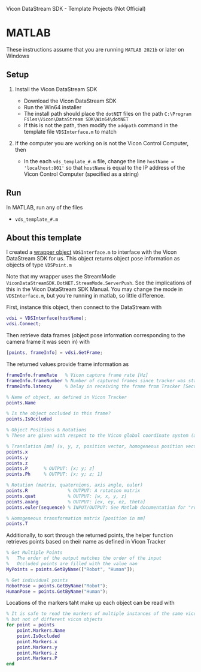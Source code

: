 Vicon DataStream SDK - Template Projects (Not Official)
# MATLAB
These instructions assume that you are running `MATLAB 2021b` or later on Windows

## Setup
1. Install the Vicon DataStream SDK
	- Download the Vicon DataStream SDK
	- Run the Win64 installer
	- The install path should place the `dotNET` files on the path `C:\Program Files\Vicon\DataStream SDK\Win64\dotNET`
	- If this is not the path, then modify the `addpath` command in the template file `VDSInterface.m` to match

2. If the computer you are working on is not the Vicon Control Computer, then
	- In the each `vds_template_#.m` file, change the line `hostName = 'localhost:801'` so that `hostName` is equal to the IP address of the Vicon Control Computer (specified as a string)

## Run
In MATLAB, run any of the files
- `vds_template_#.m`

## About this template
I created a [wrapper object](https://en.wikipedia.org/wiki/Wrapper_function) `VDSInterface.m` to interface with the Vicon DataStream SDK for us. This object returns object pose information as objects of type `VDSPoint.m`

Note that my wrapper uses the StreamMode `ViconDataStreamSDK.DotNET.StreamMode.ServerPush`. See the implications of this in the Vicon DataStream SDK Manual. You may change the mode in `VDSInterface.m`, but you're running in matlab, so little difference.

First, instance this object, then connect to the DataStream with
```MATLAB
vdsi = VDSInterface(hostName);
vdsi.Connect;
```

Then retrieve data frames (object pose information corresponding to the camera frame it was seen in) with
```MATLAB
[points, frameInfo] = vdsi.GetFrame;
```

The returned values provide frame information as
```MATLAB
frameInfo.frameRate   % Vicon capture frame rate [Hz]
frameInfo.frameNumber % Number of captured frames since tracker was started [Count]
frameInfo.latency     % Delay in receiving the frame from Tracker [Seconds]

% Name of object, as defined in Vicon Tracker
points.Name

% Is the object occluded in this frame?
points.IsOccluded

% Object Positions & Rotations
% These are given with respect to the Vicon global coordinate system (as defined during calibration)

% Translation [mm] (x, y, z, position vector, homogeneous position vector)
points.x
points.y
points.z
points.P      % OUTPUT: [x; y; z]
points.Ph     % OUTPUT: [x; y; z; 1]

% Rotation (matrix, quaternions, axis angle, euler)
points.R               % OUTPUT: A rotation matrix
points.quat            % OUTPUT: [w, x, y, z]
points.axang           % OUTPUT: [ex, ey, ez, theta]
points.euler(sequence) % INPUT/OUTPUT: See Matlab documentation for "rotm2eul"

% Homogeneous transformation matrix [position in mm]
points.T
```

Additionally, to sort through the returned points, the helper function retrieves points based on their name as defined in Vicon Tracker
```MATLAB
% Get Multiple Points
%   The order of the output matches the order of the input
%   Occluded points are filled with the value nan
MyPoints = points.GetByName(["Robot", "Human"]);

% Get individual points
RobotPose = points.GetByName("Robot");
HumanPose = points.GetByName("Human");
```

Locations of the markers taht make up each object can be read with
```MATLAB
% It is safe to read the markers of multiple instances of the same vicon object (i.e. captured at different times) simultaniously
% but not of different vicon objects
for point = points
	point.Markers.Name
	point.IsOccluded
	point.Markers.x
	point.Markers.y
	point.Markers.z
	point.Markers.P
end
```
